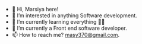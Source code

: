 - 👋 Hi, Marsiya here!
- 👀 I’m interested in anything Software development.
- 🌱 I’m currently learning everything 🤣🤣
- 💞️ I’m currently a Front end software developer.
- 📫 How to reach me?  masy370@gmail.com.

<!---
Mar-Issah/Mar-Issah is a ✨ special ✨ repository because its `README.md` (this file) appears on your GitHub profile.
You can click the Preview link to take a look at your changes.
--->
